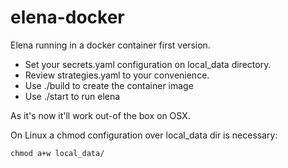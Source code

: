 # elena-docker

Elena running in a docker container first version.

- Set your secrets.yaml configuration on local_data directory.
- Review strategies.yaml to your convenience.
- Use ./build to create the container image
- Use ./start to run elena

As it's now it'll work out-of the box on OSX. 

On Linux a chmod configuration over local_data dir is necessary:
```
chmod a+w local_data/
```